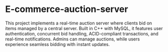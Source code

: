 # E-commerce-auction-server
This project implements a real-time auction server where clients bid on items managed by a central server. Built in C++ with MySQL, it features user authentication, concurrent bid handling, ACID-compliant transactions, and real-time notifications. Admins can manage auctions, while users experience seamless bidding with instant updates.
